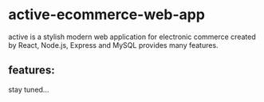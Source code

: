 # active-ecommerce-web-app
active is a stylish modern web application for electronic commerce created by React, Node.js, Express and MySQL provides many features.
## features:
stay tuned...
